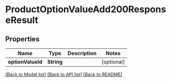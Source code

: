 # ProductOptionValueAdd200ResponseResult

## Properties
Name | Type | Description | Notes
------------ | ------------- | ------------- | -------------
**optionValueId** | **String** |  | [optional] 

[[Back to Model list]](../README.md#documentation-for-models) [[Back to API list]](../README.md#documentation-for-api-endpoints) [[Back to README]](../README.md)


